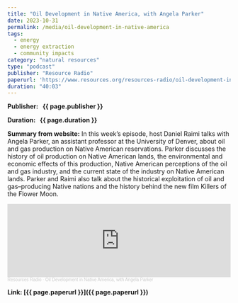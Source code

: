 ```yaml
---
title: "Oil Development in Native America, with Angela Parker"
date: 2023-10-31
permalink: /media/oil-development-in-native-america
tags:
  - energy
  - energy extraction
  - community impacts
category: "natural resources"
type: "podcast"
publisher: "Resource Radio"
paperurl: 'https://www.resources.org/resources-radio/oil-development-in-native-america-with-angela-parker/'
duration: "40:03"
---
```


<!-- Google tag (gtag.js) -->
<script async src="https://www.googletagmanager.com/gtag/js?id=G-8CEVZ95BRH"></script>
<script>
  window.dataLayer = window.dataLayer || [];
  function gtag(){dataLayer.push(arguments);}
  gtag('js', new Date());

  gtag('config', 'G-8CEVZ95BRH');
</script>

**<span class="bold-podcast">Publisher: </span>&nbsp;<span class="text-podcast"> {{ page.publisher }}</span>**

**<span class="bold-podcast">Duration: </span>&nbsp;<span class="text-podcast"> {{ page.duration }}</span>**

**<span class="bold-podcast">Summary from website:</span>**
In this week’s episode, host Daniel Raimi talks with Angela Parker, an assistant professor at the University of Denver, about oil and gas production on Native American reservations. Parker discusses the history of oil production on Native American lands, the environmental and economic effects of this production, Native American perceptions of the oil and gas industry, and the current state of the industry on Native American lands. Parker and Raimi also talk about the historical exploitation of oil and gas–producing Native nations and the history behind the new film Killers of the Flower Moon.

<iframe width="100%" height="166" scrolling="no" frameborder="no" allow="autoplay" src="https://w.soundcloud.com/player/?url=https%3A//api.soundcloud.com/tracks/soundcloud%253Atracks%253A1653382113&color=ff5500"></iframe><div style="font-size: 10px; color: #cccccc;line-break: anywhere;word-break: normal;overflow: hidden;white-space: nowrap;text-overflow: ellipsis; font-family: Interstate,Lucida Grande,Lucida Sans Unicode,Lucida Sans,Garuda,Verdana,Tahoma,sans-serif;font-weight: 100;"><a href="https://soundcloud.com/resourcesradio" title="Resources Radio" target="_blank" style="color: #cccccc; text-decoration: none;">Resources Radio</a> · <a href="https://soundcloud.com/resourcesradio/oil-development-in-native-america-with-angela-parker" title="Oil Development in Native America, with Angela Parker" target="_blank" style="color: #cccccc; text-decoration: none;">Oil Development in Native America, with Angela Parker</a></div>

**<span class="small-podcast">Link:</span>&nbsp;<span class="links-podcast">[{{ page.paperurl }}]({{ page.paperurl }})</span>**